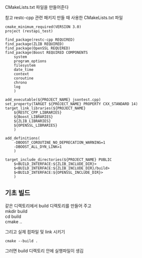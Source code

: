 CMakeLists.txt 파일을 만들어준다  

참고 restc-cpp 관련 패키지 만들 때 사용한 CMakeLists.txt 파일   
```
cmake_minimum_required(VERSION 3.0)
project (restapi_test)

find_package(restc-cpp REQUIRED)
find_package(ZLIB REQUIRED)
find_package(OpenSSL REQUIRED)
find_package(Boost REQUIRED COMPONENTS
    system
    program_options
    filesystem
    date_time
    context
    coroutine
    chrono
    log
    )

add_executable(${PROJECT_NAME} jsontest.cpp)
set_property(TARGET ${PROJECT_NAME} PROPERTY CXX_STANDARD 14)
target_link_libraries(${PROJECT_NAME}
    ${RESTC_CPP_LIBRARIES}
    ${Boost_LIBRARIES}
    ${ZLIB_LIBRARIES}
    ${OPENSSL_LIBRARIES}
    )

add_definitions(
    -DBOOST_COROUTINE_NO_DEPRECATION_WARNING=1
    -DBOOST_ALL_DYN_LINK=1
    )

target_include_directories(${PROJECT_NAME} PUBLIC
    $<BUILD_INTERFACE:${ZLIB_INCLUDE_DIR}>
    $<BUILD_INTERFACE:${ZLIB_INCLUDE_DIR}/build>
    $<BUILD_INTERFACE:${OPENSSL_INCLUDE_DIR}>
    )
```

## 기초 빌드

같은 디렉토리에서 build 디렉토리를 만들어 주고  
mkdir build  
cd build  
cmake ..

그리고  실제 컴파일 및 link 시키기  
```
cmake --build .
```

그러면 build 디렉토리 안에 실행파일이 생김   
